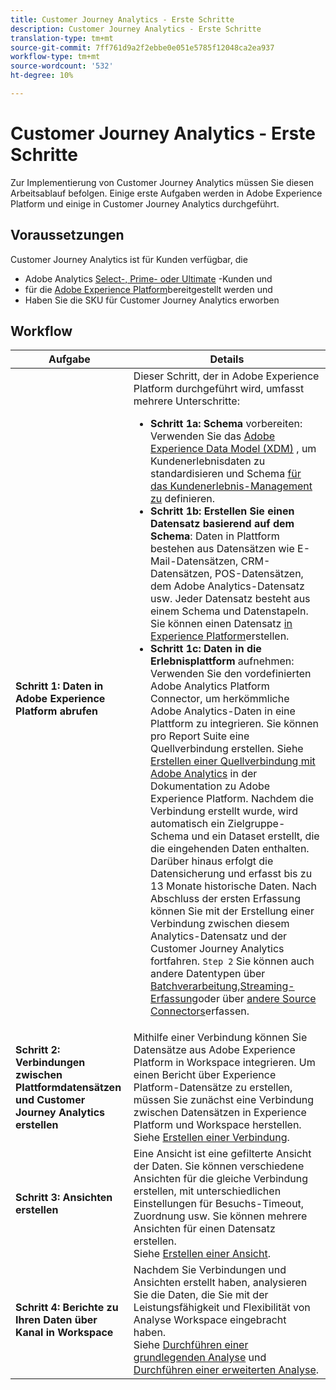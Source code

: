 ```yaml
---
title: Customer Journey Analytics - Erste Schritte
description: Customer Journey Analytics - Erste Schritte
translation-type: tm+mt
source-git-commit: 7ff761d9a2f2ebbe0e051e5785f12048ca2ea937
workflow-type: tm+mt
source-wordcount: '532'
ht-degree: 10%

---
```



# Customer Journey Analytics - Erste Schritte

Zur Implementierung von Customer Journey Analytics müssen Sie diesen Arbeitsablauf befolgen. Einige erste Aufgaben werden in Adobe Experience Platform und einige in Customer Journey Analytics durchgeführt.

## Voraussetzungen

Customer Journey Analytics ist für Kunden verfügbar, die

* Adobe Analytics [Select-, Prime- oder Ultimate](https://www.adobe.com/analytics/compare-adobe-analytics-packages.html) -Kunden und
* für die [Adobe Experience Platform](https://www.adobe.com/de/experience-platform.html)bereitgestellt werden und
* Haben Sie die SKU für Customer Journey Analytics erworben

## Workflow

| Aufgabe | Details |
|---|---|
| **Schritt 1: Daten in Adobe Experience Platform abrufen** | Dieser Schritt, der in Adobe Experience Platform durchgeführt wird, umfasst mehrere Unterschritte:<ul><li>**Schritt 1a: Schema** vorbereiten: Verwenden Sie das [Adobe Experience Data Model (XDM)](https://www.adobe.io/apis/experienceplatform/home/xdm.html) , um Kundenerlebnisdaten zu standardisieren und Schema [für das Kundenerlebnis-Management zu](https://www.adobe.io/apis/experienceplatform/home/tutorials/alltutorials.html#!api-specification/markdown/narrative/tutorials/schema_editor_tutorial/schema_editor_tutorial.md) definieren.</li><li>**Schritt 1b: Erstellen Sie einen Datensatz basierend auf dem Schema**: Daten in Plattform bestehen aus Datensätzen wie E-Mail-Datensätzen, CRM-Datensätzen, POS-Datensätzen, dem Adobe Analytics-Datensatz usw. Jeder Datensatz besteht aus einem Schema und Datenstapeln. Sie können einen Datensatz [in Experience Platform](https://www.adobe.io/apis/experienceplatform/home/tutorials/alltutorials.html#!api-specification/markdown/narrative/tutorials/creating_a_dataset_tutorial/creating_a_dataset_tutorial.md)erstellen.</li><li>**Schritt 1c: Daten in die Erlebnisplattform** aufnehmen: Verwenden Sie den vordefinierten Adobe Analytics Platform Connector, um herkömmliche Adobe Analytics-Daten in eine Plattform zu integrieren. Sie können pro Report Suite eine Quellverbindung erstellen. Siehe [Erstellen einer Quellverbindung mit Adobe Analytics](https://www.adobe.io/apis/experienceplatform/home/tutorials/alltutorials.html#!api-specification/markdown/narrative/tutorials/sources_tutorial/adobe-analytics-ui-tutorial.md) in der Dokumentation zu Adobe Experience Platform. Nachdem die Verbindung erstellt wurde, wird automatisch ein Zielgruppe-Schema und ein Dataset erstellt, die die eingehenden Daten enthalten. Darüber hinaus erfolgt die Datensicherung und erfasst bis zu 13 Monate historische Daten. Nach Abschluss der ersten Erfassung können Sie mit der Erstellung einer Verbindung zwischen diesem Analytics-Datensatz und der Customer Journey Analytics fortfahren. `Step 2` Sie können auch andere Datentypen über [Batchverarbeitung](https://www.adobe.io/apis/experienceplatform/home/data-ingestion/data-ingestion-services.html#!api-specification/markdown/narrative/technical_overview/ingest_architectural_overview/ingest_architectural_overview.md),[Streaming-Erfassung](https://www.adobe.io/apis/experienceplatform/home/data-ingestion/data-ingestion-services.html#!api-specification/markdown/narrative/technical_overview/streaming_ingest/streaming_ingest_overview.md)oder über [andere Source Connectors](https://www.adobe.io/apis/experienceplatform/home/data-ingestion/data-ingestion-services.html#!api-specification/markdown/narrative/technical_overview/acp_connectors_overview/acp-connectors-overview.md)erfassen.</li></ul> |
| **Schritt 2: Verbindungen zwischen Plattformdatensätzen und Customer Journey Analytics erstellen** | Mithilfe einer Verbindung können Sie Datensätze aus Adobe Experience Platform in Workspace integrieren. Um einen Bericht über Experience Platform-Datensätze zu erstellen, müssen Sie zunächst eine Verbindung zwischen Datensätzen in Experience Platform und Workspace herstellen.<br>Siehe [Erstellen einer Verbindung](/help/connections/create-connection.md). |
| **Schritt 3: Ansichten erstellen** | Eine Ansicht ist eine gefilterte Ansicht der Daten. Sie können verschiedene Ansichten für die gleiche Verbindung erstellen, mit unterschiedlichen Einstellungen für Besuchs-Timeout, Zuordnung usw. Sie können mehrere Ansichten für einen Datensatz erstellen.<br>Siehe [Erstellen einer Ansicht](/help/data-views/create-dataview.md). |
| **Schritt 4: Berichte zu Ihren Daten über Kanal in Workspace** | Nachdem Sie Verbindungen und Ansichten erstellt haben, analysieren Sie die Daten, die Sie mit der Leistungsfähigkeit und Flexibilität von Analyse Workspace eingebracht haben.<br>Siehe [Durchführen einer grundlegenden Analyse](/help/projects/perform-basic-analysis.md) und [Durchführen einer erweiterten Analyse](/help/projects/perform-adv-analysis.md). |
